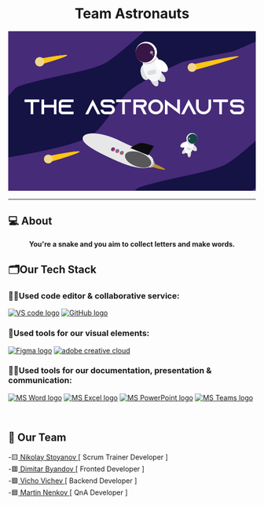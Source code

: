 <h1 align="center">Team Astronauts</h1>

<p align="center">
    <img src="/Documentation/assets/banners/banner.png/">
</p>

<hr>

## 💻 About

<b><p align="center">You're a snake and you aim to collect letters and make words.</p></b>

## 🗂️Our Tech Stack

### 👨‍💻Used code editor & collaborative service:
<p align="left">
    <a href="https://code.visualstudio.com/"><img src="https://img.icons8.com/color/344/visual-studio-code-2019.png" alt="VS code logo" width=48px /></a>
    <a href="https://github.com/"><img src="https://img.icons8.com/nolan/344/github.png" alt="GitHub logo" width=52px /></a>
</p>

### 🔨Used tools for our visual elements:

<p align="left">
    <a href="https://www.figma.com/"><img src="https://img.icons8.com/color/344/figma--v1.png" alt="Figma logo" width=48px/></a>
    <a href="https://www.adobe.com/creativecloud.html"><img src="https://www.adobe.com/content/dam/shared/images/product-icons/svg/creative-cloud.svg" alt="adobe creative cloud" width=48px /></a>
</p>

### 🔨📄Used tools for our documentation, presentation & communication:

<p align="left">
    <a href="https://www.microsoft.com/en-ww/microsoft-365/word"><img src="https://img.icons8.com/color/344/ms-word.png" alt="MS Word logo" width=48px /></a>
    <a href="https://www.microsoft.com/en-ww/microsoft-365/excel"><img src="https://img.icons8.com/color/344/ms-excel.png" alt="MS Excel logo" width=48px /></a>
    <a href="https://www.microsoft.com/en-ww/microsoft-365/powerpoint"><img src="https://img.icons8.com/color/344/ms-powerpoint.png" alt="MS PowerPoint logo" width=48px /></a>
    <a href="https://www.microsoft.com/en/microsoft-teams/group-chat-software"><img src="https://img.icons8.com/color/344/microsoft-teams.png" alt = "MS Teams logo" width=46px /></a>
</p>


<br>

## 🧒 Our Team

-🟨<a href = “https://github.com/NZStoyanov21”> Nikolay Stoyanov </a> [ Scrum Trainer Developer ]<br>
-🟥<a href = “https://github.com/DKByandov21”> Dimitar Byandov </a> [ Fronted Developer ] <br>
-🟩<a href = “https://github.com/VDVichev21”> Vicho Vichev </a> [ Backend Developer ] <br>
-🟦<a href = “https://github.com/MTNenkov21”> Martin Nenkov </a> [ QnA Developer ]


